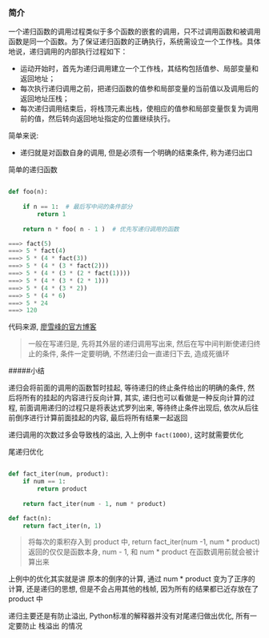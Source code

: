 

### 简介

​	一个递归函数的调用过程类似于多个函数的嵌套的调用，只不过调用函数和被调用函数是同一个函数。为了保证递归函数的正确执行，系统需设立一个工作栈。具体地说，递归调用的内部执行过程如下：

-   运动开始时，首先为递归调用建立一个工作栈，其结构包括值参、局部变量和返回地址；
-   每次执行递归调用之前，把递归函数的值参和局部变量的当前值以及调用后的返回地址压栈；
-   每次递归调用结束后，将栈顶元素出栈，使相应的值参和局部变量恢复为调用前的值，然后转向返回地址指定的位置继续执行。  



简单来说:

-   递归就是对函数自身的调用, 但是必须有一个明确的结束条件, 称为递归出口



简单的递归函数

```python

def foo(n):
    
    if n == 1:  # 最后写中间的条件部分
        return 1
    
    return n * foo( n - 1 )  # 优先写递归调用的函数
```

```python
===> fact(5)
===> 5 * fact(4)
===> 5 * (4 * fact(3))
===> 5 * (4 * (3 * fact(2)))
===> 5 * (4 * (3 * (2 * fact(1))))
===> 5 * (4 * (3 * (2 * 1)))
===> 5 * (4 * (3 * 2))
===> 5 * (4 * 6)
===> 5 * 24
===> 120
```

代码来源, [廖雪峰的官方博客](https://www.liaoxuefeng.com/wiki/001374738125095c955c1e6d8bb493182103fac9270762a000/00137473836826348026db722d9435483fa38c137b7e685000)

>   一般在写递归是, 先将其外层的递归调用写出来, 然后在写中间判断使递归终止的条件, 条件一定要明确, 不然递归会一直递归下去, 造成死循环



#####小结

递归会将前面的调用的函数暂时挂起, 等待递归的终止条件给出的明确的条件, 然后将所有的挂起的内容进行反向计算, 其实, 递归也可以看做是一种反向计算的过程, 前面调用递归的过程只是将表达式罗列出来, 等待终止条件出现后, 依次从后往前倒序进行计算前面挂起的内容, 最后将所有结果一起返回



递归调用的次数过多会导致栈的溢出, 入上例中 `fact(1000)`, 这时就需要优化

尾递归优化

```python

def fact_iter(num, product):
    if num == 1:
        return product
    
    return fact_iter(num - 1, num * product)

def fact(n):
    return fact_iter(n, 1)
```



>   将每次的乘积存入到 product 中,  return fact_iter(num -1, num * product) 返回的仅仅是函数本身, num - 1, 和 num * product 在函数调用前就会被计算出来



上例中的优化其实就是讲 原本的倒序的计算, 通过  num * product 变为了正序的计算, 还是递归的思想, 但是不会占用其他的栈帧, 因为所有的结果都已近存放在了 product 中





递归主要还是有防止溢出, Python标准的解释器并没有对尾递归做出优化, 所有一定要防止 栈溢出  的情况





